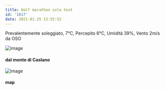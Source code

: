 ```yaml
---
title: Half marathon solo test
id: '1617'
date: 2021-01-25 13:55:52
---
```


Prevalentemente soleggiato, 7°C, Percepito 6°C, Umidità 39%, Vento 2m/s da OSO

![image](/images/2021/08/IMG_3425.jpg)

#### dal monte di Caslano

![image](/images/2021/08/20210125-activity-map.png)

#### map